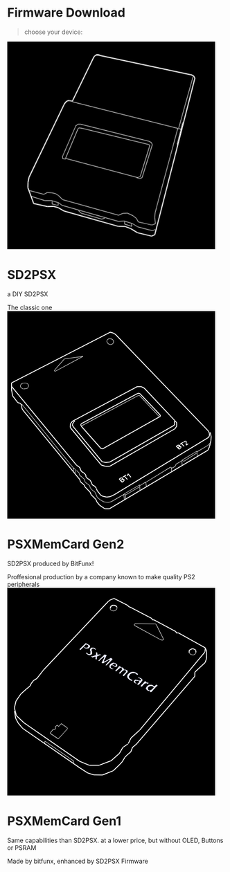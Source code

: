 # Firmware Download

> choose your device:

<!--<div class="anim-hover-grow Box p-3">HELLO</div>-->

<div class="anim-hover-grow Box d-flex flex-column flex-md-row flex-items-center flex-md-items-center" href="#url">
    <div class="col-2 d-flex flex-items-center flex-items-center flex-md-items-start">
      <img class="width-full avatar mb-2 mb-md-0" src="img/sd2psx-diy.png" alt="github" />
    </div>
    <div class="col-12 col-md-10 d-flex flex-column flex-justify-center flex-items-center flex-md-items-start pl-md-4">
      <h1 class="text-normal lh-condensed">SD2PSX</h1>
      <p class="h4 color-fg-muted text-normal mb-2">a DIY SD2PSX</p>
      <a class="color-fg-muted text-small">The classic one</a>
    </div>
</div>


<div class="anim-hover-grow Box d-flex flex-column flex-md-row flex-items-center flex-md-items-center" href="#url">
    <div class="col-2 d-flex flex-items-center flex-items-center flex-md-items-start">
      <img class="width-full avatar mb-2 mb-md-0" src="img/psxmemcardgen2.png" alt="github" />
    </div>
    <div class="col-12 col-md-10 d-flex flex-column flex-justify-center flex-items-center flex-md-items-start pl-md-4">
      <h1 class="text-normal lh-condensed">PSXMemCard Gen2</h1>
      <p class="h4 color-fg-muted text-normal mb-2">SD2PSX produced by BitFunx!</p>
      <a class="color-fg-muted text-small">Proffesional production by a company known to make quality PS2 peripherals</a>
    </div>
</div>


<div class="anim-hover-grow Box d-flex flex-column flex-md-row flex-items-center flex-md-items-center" href="#url">
    <div class="col-2 d-flex flex-items-center flex-items-center flex-md-items-start">
      <img class="width-full avatar mb-2 mb-md-0" src="img/psxmemcardgen1.png" alt="github" />
    </div>
    <div class="col-12 col-md-10 d-flex flex-column flex-justify-center flex-items-center flex-md-items-start pl-md-4">
      <h1 class="text-normal lh-condensed">PSXMemCard Gen1</h1>
      <p class="h4 color-fg-muted text-normal mb-2">Same capabilities than SD2PSX. at a lower price, but without OLED, Buttons or PSRAM</p>
      <a class="color-fg-muted text-small">Made by bitfunx, enhanced by SD2PSX Firmware</a>
    </div>
</div>
